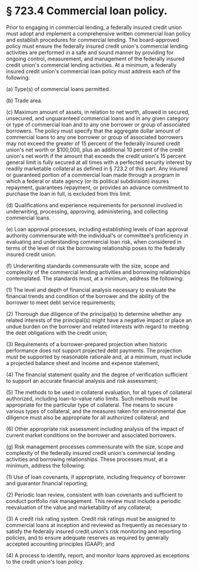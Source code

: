 # § 723.4   Commercial loan policy.

Prior to engaging in commercial lending, a federally insured credit union must adopt and implement a comprehensive written commercial loan policy and establish procedures for commercial lending. The board-approved policy must ensure the federally insured credit union's commercial lending activities are performed in a safe and sound manner by providing for ongoing control, measurement, and management of the federally insured credit union's commercial lending activities. At a minimum, a federally insured credit union's commercial loan policy must address each of the following:


(a) Type(s) of commercial loans permitted.


(b) Trade area.


(c) Maximum amount of assets, in relation to net worth, allowed in secured, unsecured, and unguaranteed commercial loans and in any given category or type of commercial loan and to any one borrower or group of associated borrowers. The policy must specify that the aggregate dollar amount of commercial loans to any one borrower or group of associated borrowers may not exceed the greater of 15 percent of the federally insured credit union's net worth or $100,000, plus an additional 10 percent of the credit union's net worth if the amount that exceeds the credit union's 15 percent general limit is fully secured at all times with a perfected security interest by readily marketable collateral as defined in § 723.2 of this part. Any insured or guaranteed portion of a commercial loan made through a program in which a federal or state agency (or its political subdivision) insures repayment, guarantees repayment, or provides an advance commitment to purchase the loan in full, is excluded from this limit.


(d) Qualifications and experience requirements for personnel involved in underwriting, processing, approving, administering, and collecting commercial loans.


(e) Loan approval processes, including establishing levels of loan approval authority commensurate with the individual's or committee's proficiency in evaluating and understanding commercial loan risk, when considered in terms of the level of risk the borrowing relationship poses to the federally insured credit union.


(f) Underwriting standards commensurate with the size, scope and complexity of the commercial lending activities and borrowing relationships contemplated. The standards must, at a minimum, address the following:


(1) The level and depth of financial analysis necessary to evaluate the financial trends and condition of the borrower and the ability of the borrower to meet debt service requirements;


(2) Thorough due diligence of the principal(s) to determine whether any related interests of the principal(s) might have a negative impact or place an undue burden on the borrower and related interests with regard to meeting the debt obligations with the credit union;


(3) Requirements of a borrower-prepared projection when historic performance does not support projected debt payments. The projection must be supported by reasonable rationale and, at a minimum, must include a projected balance sheet and income and expense statement;


(4) The financial statement quality and the degree of verification sufficient to support an accurate financial analysis and risk assessment;


(5) The methods to be used in collateral evaluation, for all types of collateral authorized, including loan-to-value ratio limits. Such methods must be appropriate for the particular type of collateral. The means to secure various types of collateral, and the measures taken for environmental due diligence must also be appropriate for all authorized collateral; and


(6) Other appropriate risk assessment including analysis of the impact of current market conditions on the borrower and associated borrowers.


(g) Risk management processes commensurate with the size, scope and complexity of the federally insured credit union's commercial lending activities and borrowing relationships. These processes must, at a minimum, address the following:


(1) Use of loan covenants, if appropriate, including frequency of borrower and guarantor financial reporting;


(2) Periodic loan review, consistent with loan covenants and sufficient to conduct portfolio risk management. This review must include a periodic reevaluation of the value and marketability of any collateral;


(3) A credit risk rating system. Credit risk ratings must be assigned to commercial loans at inception and reviewed as frequently as necessary to satisfy the federally insured credit union's risk monitoring and reporting policies, and to ensure adequate reserves as required by generally accepted accounting principles (GAAP); and


(4) A process to identify, report, and monitor loans approved as exceptions to the credit union's loan policy.




